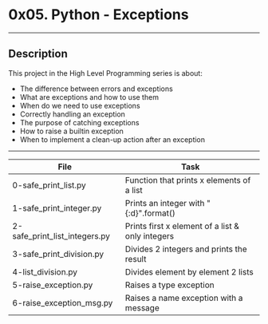 # 0x05. Python - Exceptions
---
## Description

This project in the High Level Programming series is about:
* The difference between errors and exceptions
* What are exceptions and how to use them
* When do we need to use exceptions
* Correctly handling an exception
* The purpose of catching exceptions
* How to raise a builtin exception
* When to implement a clean-up action after an exception


---
File|Task
---|---
0-safe_print_list.py | Function that prints x elements of a list
1-safe_print_integer.py | Prints an integer with \"{:d}\".format()
2-safe_print_list_integers.py | Prints first x element of a list & only integers
3-safe_print_division.py | Divides 2 integers and prints the result
4-list_division.py | Divides element by element 2 lists
5-raise_exception.py | Raises a type exception
6-raise_exception_msg.py | Raises a name exception with a message
